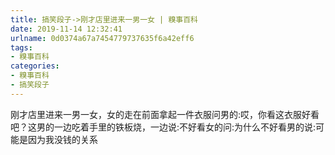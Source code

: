 ```yaml
---
title: 搞笑段子->刚才店里进来一男一女 | 糗事百科
date: 2019-11-14 12:32:41
urlname: 0d0374a67a7454779737635f6a42eff6
tags: 
- 糗事百科
categories:
- 糗事百科
- 搞笑段子
---
```

刚才店里进来一男一女，女的走在前面拿起一件衣服问男的:哎，你看这衣服好看吧？这男的一边吃着手里的铁板烧，一边说:不好看女的问:为什么不好看男的说:可能是因为我没钱的关系


